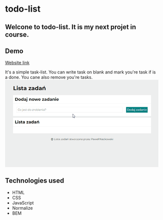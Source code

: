 # todo-list

## Welcone to todo-list. It is my next projet in course.

## Demo
[Website link](https://pawelnackowski.github.io/todo-list/)

It's a simple task-list. You can write task on blank and mark you're task if is a done. You cane also remove you're tasks.
![Demo.gif](/images/demo.gif) 

## Technologies used
- HTML
- CSS
- JavaScript
- Normalize
- BEM